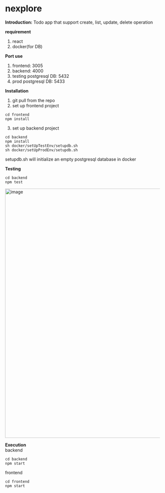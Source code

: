 # nexplore
**Introduction:**
Todo app that support create, list, update, delete operation

**requirement**
1. react
2. docker(for DB)

**Port use**
1. frontend: 3005
2. backend: 4000
3. testing postgresql DB: 5432
4. prod postgresql DB: 5433 

**Installation**
1. git pull from the repo
2. set up frontend project
```
cd frontend
npm install
```
3. set up backend project
```
cd backend
npm install
sh docker/setUpTestEnv/setupdb.sh
sh docker/setUpProdEnv/setupdb.sh
```
setupdb.sh will initialize an empty postgresql database in docker


**Testing**
```
cd backend
npm test
```
<img width="810" alt="image" src="https://github.com/user-attachments/assets/79f2f1be-0778-4a81-8e2d-b4516941ea68">


**Execution**
<br/>
backend
```
cd backend
npm start
```
frontend
```
cd frontend
npm start
```

